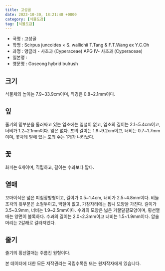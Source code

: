 ```yaml
---
title: 고성골
date: 2023-10-30, 18:21:48 +0800
category: [식물도감]
tag: [식물도감]
---
```




- 국명 : 고성골
- 학명 : Scirpus juncoides × S. wallichii T.Tang & F.T.Wang ex Y.C.Oh
- 과명 : 앵글러 - 사초과 (Cyperaceae) APG Ⅳ- 사초과 (Cyperaceae)
- 일본명 : 
- 영문명 : Goseong hybrid bulrush


## 크기
식물체의 높이는 7.9~33.9cm이며, 직경은 0.8~2.1mm이다.
## 잎
줄기의 밑부분을 둘러싸고 있는 엽초에는 엽설이 없고, 엽초의 길이는 2.1~5.4cm이고, 너비가 1.2~2.1mm이다. 잎은 없다. 포의 길이는 1.9~9.2cm이고, 너비는 0.7~1.7mm이며, 꽃차례 밑에 있는 포의 수는 1개가 나타났다.
## 꽃
화피는 6개이며, 직립하고, 길이는 수과보다 짧다.
## 열매
꼬마이삭은 넓은 피침장방형이고, 길이가 0.5~1.4cm, 너비가 2.5~4.8mm이다. 비늘조각의 윗부분은 소철두이고, 막질이 없고, 가장자리에는 톱니 모양을 가진다. 길이가 3.5~3.9mm, 너비는 1.9~2.5mm이다. 수과의 모양은 넓은 거꿀달걀모양이며, 횡선열매는 양면이 볼록하다. 수과의 길이는 2.0~2.3mm이고 너비는 1.5~1.9mm이다. 암술머리는 2갈래로 갈라져있다. 
## 줄기
줄기의 횡선열매는 주름진 원형이다.






본 데이터에 대한 모든 저작권리는 국립수목원 또는 원저작자에게 있습니다.
